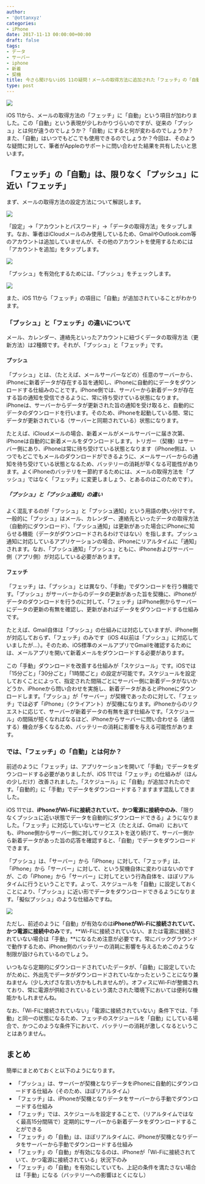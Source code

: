 ```yaml
---
author:
- '@ottanxyz'
categories:
- iPhone
date: 2017-11-13 00:00:00+00:00
draft: false
tags:
- データ
- サーバー
- iphone
- 新着
- 契機
title: 今さら聞けないiOS 11の疑問！メールの取得方法に追加された「フェッチ」の「自動」とは？「プッシュ」との違いは？
type: post
---
```


![](171113-5a099fcab6fa0.jpg)

iOS 11から、メールの取得方法の「フェッチ」に「自動」という項目が加わりました。この「自動」という表現が少しわかりづらいのですが、従来の「プッシュ」とは何が違うのでしょうか？「自動」にすると何が変わるのでしょうか？また、「自動」はいつでもどこでも使用できるのでしょうか？今回は、そのような疑問に対して、筆者がAppleのサポートに問い合わせた結果を共有したいと思います。

## 「フェッチ」の「自動」は、限りなく「プッシュ」に近い「フェッチ」

まず、メールの取得方法の設定方法について解説します。

![](171113-5a09a0040b869.jpeg)

「設定」→「アカウントとパスワード」→「データの取得方法」をタップします。なお、筆者はiCloudメールのみ使用しているため、GmailやOutlook.com等のアカウントは追加していませんが、その他のアカウントを使用するためには「アカウントを追加」をタップします。

![](171113-5a09a52db3058.jpeg)

「プッシュ」を有効化するためには、「プッシュ」をチェックします。

![](171113-5a09a5382fa32.jpeg)

また、iOS 11から「フェッチ」の項目に「自動」が追加されていることがわかります。

### 「プッシュ」と「フェッチ」の違いについて

メール、カレンダー、連絡先といったアカウントに紐づくデータの取得方法（更新方法）は2種類です。それが、「プッシュ」と「フェッチ」です。

#### プッシュ

「プッシュ」とは、（たとえば、メールサーバーなどの）任意のサーバーから、iPhoneに新着データが存在する旨を通知し、iPhoneに自動的にデータをダウンロードする仕組みのことです。iPhone側では、サーバーから新着データが存在する旨の通知を受信できるように、常に待ち受けている状態になります。iPhoneは、サーバーからデータが更新された旨の通知を受け取ると、自動的にデータのダウンロードを行います。そのため、iPhoneを起動している間、常にデータが更新されている（サーバーと同期されている）状態になります。

たとえば、iCloudメールの場合、新着メールがメールサーバーに届き次第、iPhoneは自動的に新着メールをダウンロードします。トリガー（契機）はサーバー側にあり、iPhoneは常に待ち受けている状態となります（iPhone側は、いつでもどこでもメールのダウンロードができるように、メールサーバーからの通知を待ち受けている状態となるため、バッテリーの消耗が早くなる可能性があります。よくiPhoneのバッテリをー節約するためには、メールの取得方法を「プッシュ」ではなく「フェッチ」に変更しましょう、とあるのはこのためです）。

##### 「プッシュ」と「プッシュ通知」の違い

よく混乱するのが「プッシュ」と「プッシュ通知」という用語の使い分けです。一般的に「プッシュ」はメール、カレンダー、連絡先といったデータの取得方法（自動的にダウンロード）、「プッシュ通知」は更新があった場合にiPhoneに知らせる機能（データがダウンロードされるわけではない）を指します。プッシュ通知に対応しているアプリケーションの場合、iPhoneにリアルタイムに「通知」されます。なお、「プッシュ通知」「プッシュ」ともに、iPhoneおよびサーバー側（アプリ側）が対応している必要があります。

#### フェッチ

「フェッチ」は、「プッシュ」とは異なり、「手動」でダウンロードを行う機能です。「プッシュ」がサーバーからのデータの更新があった旨を契機に、iPhoneがデータのダウンロードを行うのに対して、「フェッチ」はiPhone側からサーバーにデータの更新の有無を確認し、更新があればデータをダウンロードする仕組みです。

たとえば、Gmail自体は「プッシュ」の仕組みには対応していますが、iPhone側が対応しておらず、「フェッチ」のみです（iOS 4以前は「プッシュ」に対応していましたが…）。そのため、iOS標準のメールアプリでGmailを確認するためには、メールアプリを開いて新着メールをダウンロードする必要があります。

この「手動」ダウンロードを改善する仕組みが「スケジュール」です。iOSでは「15分ごと」「30分ごと」「1時間ごと」の設定が可能です。スケジュールを設定しておくことによって、指定された間隔ごとにサーバー側に新着データがないかどうか、iPhoneから問い合わせを実施し、新着データがあるとiPhoneにダウンロードします。「プッシュ」が「サーバー」が契機であったのに対して、「フェッチ」では必ず「iPhone」（クライアント）が契機になります。iPhoneからのリクエストに応じて、サーバーが新着データの有無を返す仕組みです。「スケジュール」の間隔が短くなればなるほど、iPhoneからサーバーに問い合わせる（通信する）機会が多くなるため、バッテリーの消耗に影響を与える可能性があります。

### では、「フェッチ」の「自動」とは何か？

前述のように「フェッチ」は、アプリケーションを開いて「手動」でデータをダウンロードする必要がありましたが、iOS 11では「フェッチ」の仕組みが（ほんの少しだけ）改善されました。「スケジュール」に「自動」が追加されたのです。「自動的」に「手動」でデータをダウンロードする？ますます混乱してきました。

iOS 11では、**iPhoneがWi-Fiに接続されていて、かつ電源に接続中のみ**、「限りなくプッシュに近い状態でデータを自動的にダウンロードできる」ようになりました。「フェッチ」に対応していないサービス（たとえば、Gmail）においても、iPhone側からサーバー側に対してリクエストを送り続けて、サーバー側から新着データがあった旨の応答を確認すると、「自動」でデータをダウンロードできます。

「プッシュ」は、「サーバー」から「iPhone」に対して、「フェッチ」は、「iPhone」から「サーバー」に対して、という契機自体に変わりはないのですが、この「iPhone」から「サーバー」に対してという行為自体を、ほぼリアルタイムに行うということです。よって、スケジュールを「自動」に設定しておくことにより、「プッシュ」に近い形でデータをダウンロードできるようになります。「擬似プッシュ」のような仕組みですね。

![](171113-5a09a5382fa32.jpeg)

ただし、前述のように「自動」が有効なのは**iPhoneがWi-Fiに接続されていて、かつ電源に接続中のみ**です。**Wi-Fiに接続されていない、または電源に接続されていない場合は「手動」**になるため注意が必要です。常にバックグラウンドで動作するため、iPhone側のバッテリーの消耗に影響を与えるためこのような制限が設けられているのでしょう。

いつもなら定期的にダウンロードされていたデータが、「自動」に設定していたがために、外出先でデータがダウンロードされていなかったということになり兼ねません（少し大げさな言い方かもしれませんが）。オフィスにWi-Fiが整備されており、常に電源が供給されているという満たされた環境下においては便利な機能かもしれませんね。

なお、「Wi-Fiに接続されていない」「電源に接続されていない」条件下では、「手動」と同一の状態になるため、フェッチのスケジュールを「自動」にしている場合で、かつこのような条件下において、バッテリーの消耗が激しくなるということはありません。

## まとめ

簡単にまとめておくと以下のようになります。

- 「プッシュ」は、サーバーが契機となりデータをiPhoneに自動的にダウンロードする仕組み（そのため、ほぼリアルタイム）
- 「フェッチ」は、iPhoneが契機となりデータをサーバーから手動でダウンロードする仕組み
- 「フェッチ」では、スケジュールを設定することで、（リアルタイムではなく最高15分間隔で）定期的にサーバーから新着データをダウンロードすることができる
- 「フェッチ」の「自動」は、ほぼリアルタイムに、iPhoneが契機となりデータをサーバーから手動でダウンロードする仕組み
- 「フェッチ」の「自動」が有効になるのは、iPhoneが「Wi-Fiに接続されていて、かつ電源に接続されている」状況下のみ
- 「フェッチ」の「自動」を有効にしていても、上記の条件を満たさない場合は「手動」になる（バッテリーへの影響はとくになし）

